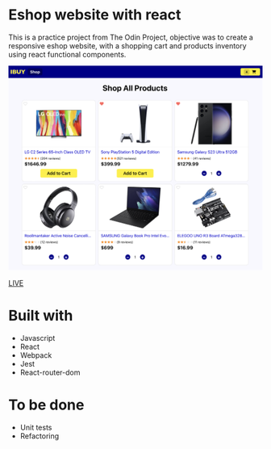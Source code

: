 # Eshop website with react

This is a practice project from The Odin Project, objective was to create a responsive eshop website, with a shopping cart and products inventory using react functional components.

![image](https://github.com/adrianbravomr/eshop/blob/main/src/assets/preview.png?raw=true)

[LIVE](https://adrianbravomr.github.io/eshop)

# Built with
- Javascript
- React
- Webpack
- Jest
- React-router-dom

# To be done
- Unit tests
- Refactoring